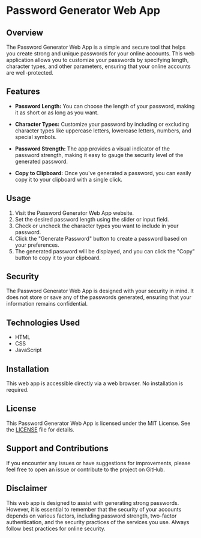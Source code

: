# Password Generator Web App

## Overview

The Password Generator Web App is a simple and secure tool that helps you create strong and unique passwords for your online accounts. This web application allows you to customize your passwords by specifying length, character types, and other parameters, ensuring that your online accounts are well-protected.

## Features

- **Password Length:** You can choose the length of your password, making it as short or as long as you want.

- **Character Types:** Customize your password by including or excluding character types like uppercase letters, lowercase letters, numbers, and special symbols.

- **Password Strength:** The app provides a visual indicator of the password strength, making it easy to gauge the security level of the generated password.

- **Copy to Clipboard:** Once you've generated a password, you can easily copy it to your clipboard with a single click.

## Usage

1. Visit the Password Generator Web App website.
2. Set the desired password length using the slider or input field.
3. Check or uncheck the character types you want to include in your password.
4. Click the "Generate Password" button to create a password based on your preferences.
5. The generated password will be displayed, and you can click the "Copy" button to copy it to your clipboard.

## Security

The Password Generator Web App is designed with your security in mind. It does not store or save any of the passwords generated, ensuring that your information remains confidential.

## Technologies Used

- HTML
- CSS
- JavaScript

## Installation

This web app is accessible directly via a web browser. No installation is required.

## License

This Password Generator Web App is licensed under the MIT License. See the [LICENSE](LICENSE) file for details.

## Support and Contributions

If you encounter any issues or have suggestions for improvements, please feel free to open an issue or contribute to the project on GitHub.

## Disclaimer

This web app is designed to assist with generating strong passwords. However, it is essential to remember that the security of your accounts depends on various factors, including password strength, two-factor authentication, and the security practices of the services you use. Always follow best practices for online security.